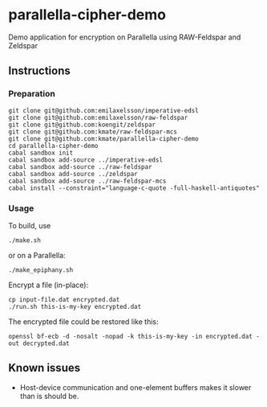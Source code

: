 # parallella-cipher-demo
Demo application for encryption on Parallella using RAW-Feldspar and Zeldspar

## Instructions

### Preparation

    git clone git@github.com:emilaxelsson/imperative-edsl
    git clone git@github.com:emilaxelsson/raw-feldspar
    git clone git@github.com:koengit/zeldspar
    git clone git@github.com:kmate/raw-feldspar-mcs
    git clone git@github.com:kmate/parallella-cipher-demo
    cd parallella-cipher-demo
    cabal sandbox init
    cabal sandbox add-source ../imperative-edsl
    cabal sandbox add-source ../raw-feldspar
    cabal sandbox add-source ../zeldspar
    cabal sandbox add-source ../raw-feldspar-mcs
    cabal install --constraint="language-c-quote -full-haskell-antiquotes"

### Usage

To build, use

    ./make.sh

or on a Parallella:

    ./make_epiphany.sh

Encrypt a file (in-place):

    cp input-file.dat encrypted.dat
    ./run.sh this-is-my-key encrypted.dat

The encrypted file could be restored like this:

    openssl bf-ecb -d -nosalt -nopad -k this-is-my-key -in encrypted.dat -out decrypted.dat

## Known issues

* Host-device communication and one-element buffers makes it slower than is should be.

